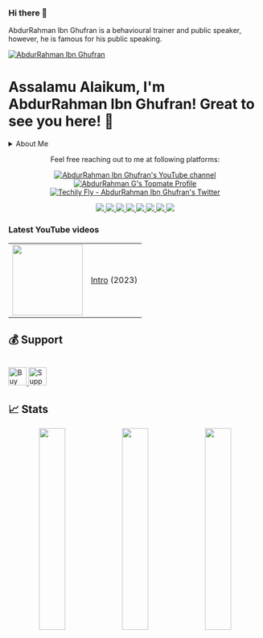 ### Hi there 👋
AbdurRahman Ibn Ghufran is a behavioural trainer and public speaker, however, he is famous for his public speaking.

<!--
**abdurrahmanibnghufran/abdurrahmanibnghufran** is a ✨ _special_ ✨ repository because its `README.md` (this file) appears on your GitHub profile.

Here are some ideas to get you started:

- 🔭 I’m currently working on ...
- 🌱 I’m currently learning ...
- 👯 I’m looking to collaborate on ...
- 🤔 I’m looking for help with ...
- 💬 Ask me about ...
- 📫 How to reach me: ...
- 😄 Pronouns: ...
- ⚡ Fun fact: ...
-->

<!--
==================================================
Main header image
==================================================
-->
[![AbdurRahman Ibn Ghufran](https://blogger.googleusercontent.com/img/b/R29vZ2xl/AVvXsEivkeffKSjJ87DzuwDoB6zccwh7o0PB-XV4vXRCuNgKre5fZBerSVgqDaQOvcpKHFw_BnLCIOTtkqxOnsXHkw7imTM5z8jIRU70KdXjJhTQYtNPo4bQHcbLT99Sy2WDdUSxYLLu68wtcgF5UU0jSakL5_gfNbklfEj22gcZXuNEbLfunlRVNO82VDo9TA/s16000/GitHub%20Heading%20Image%201500%20x%20500.png "Briefly About AbdurRahman Ibn Ghufran")](https://abdurrahmanibnghufran.github.io)


<!--
==================================================
This is Main Heading of the page
==================================================
-->
# Assalamu Alaikum, I'm AbdurRahman Ibn Ghufran! Great to see you here! 👋


<!--
==================================================
This is the Title and Description of the section like here is About Me. Once anyone will click on About Me text then that user will get detailed description of that particular option 
==================================================
-->
<details>
  <summary>About Me</summary>
  AbdurRahman Ibn Ghufran is A Software Engineer (Full Stack Developer) and An Orator, An Entrepreneur, A Digital Creator, A Digital Marketer, An Influencer. (AbdurRahman Ibn Ghufran is a behavioural trainer and public speaker.)
</details>


<!--
==================================================
Sociel Media
==================================================
-->
<p align="center">Feel free reaching out to me at following platforms:</p>

<p align="center">
  <a href="https://www.youtube.com/channel/UCrQ9tWwT5vs5Dn4eGRbjnsA" target="_blank">
  <img src="https://img.shields.io/youtube/channel/subscribers/UCrQ9tWwT5vs5Dn4eGRbjnsA?color=%23FF0000&label=YouTube&logo=YouTube&logoColor=%23FF0000&style=for-the-badge" alt="AbdurRahman Ibn Ghufran's YouTube channel"/>
  </a>
  <a href="https://abdurrahmanibnghufran.github.io/topmate/" target="_blank">
  <img src="https://img.shields.io/badge/Topmate-0077B5?style=for-the-badge&logo=topmate&logoColor=white"" alt="AbdurRahman G&apos;s Topmate Profile"/>
  </a>
  <a href="http://twitter.com/TechilyFlyAIG" target="_blank">
    <img src="https://img.shields.io/twitter/follow/TechilyFlyAIG?label=Twitter&logo=twitter&style=for-the-badge&color=blue" alt="Techily Fly - AbdurRahman Ibn Ghufran's Twitter"/>
  </a>
</p>

<p align="center">
  <a href="https://www.linkedin.com/in/abdurrahmanibnghufran" target="_blank">
  <img src="https://img.shields.io/badge/LinkedIn-0077B5?style=for-the-badge&logo=linkedin&logoColor=white">
  </a>
  <a href="https://www.instagram.com/TechilyFlyAIG" target="_blank">
  <img src="https://img.shields.io/badge/Instagram-ffffff?style=for-the-badge&logo=instagram&logoColor=#E4405F">
  </a>
  <a href="https://www.facebook.com/TechilyFlyAIG" target="_blank">
  <img src="https://img.shields.io/badge/facebook-ffffff?style=for-the-badge&logo=facebook&logoColor=#EA4335">
  </a>
  <a href="https://join.slack.com/t/abdurrahmanibnghufran/shared_invite/zt-1jn6ullp1-E8G1PyiH_WsJfTULfC6EJw   " target="_blank">
  <img src="https://img.shields.io/badge/slack-ffffff?style=for-the-badge&logo=slack&logoColor=#EA4335">
  </a>
  <a href="https://discord.gg/vthrgkRay6" target="_blank">
  <img src="https://img.shields.io/badge/discord-ffffff?style=for-the-badge&logo=discord&logoColor=#EA4335">
  </a>
  <a href="https://join.skype.com/invite/hj19SvHLlmTN">
  <img src="https://img.shields.io/badge/skype-ffffff?style=for-the-badge&logo=skype&logoColor=#EA4335">
  </a>
  <a href="https://telegram.dog/TechilyFlyAIG" target="_blank">
  <img src="https://img.shields.io/badge/telegram-ffffff?style=for-the-badge&logo=telegram&logoColor=#EA4335">
  </a>
  <a href="mailto:TechilyFlyAIG@gmail.com" target="_blank">
  <img src="https://img.shields.io/badge/mail-ffffff?style=for-the-badge&logo=gmail&logoColor=#EA4335">
  </a>
	
</p>


<!--
==================================================
YOUTUBE-VIDEOS-LIST
==================================================
-->
### Latest YouTube videos

<table>
<tr>
<td><a href="https://youtu.be/pAQtDklWh8c"><img width="140px" src="https://i.ytimg.com/vi/pAQtDklWh8c/mqdefault.jpg"></a>
</td>
<td>
<a href="https://www.youtube.com/watch?v=pAQtDklWh8c">Intro</a> (2023)<br/>
</td>
</tr>
</table>


<!--
==================================================
Support link to get financial support
==================================================
-->
## 💰 Support
<p>

<br>

<a href='https://ko-fi.com/abdurrahmang' target='_blank'>
	<img height='36' style='border:0px;height:36px;' src='https://cdn.ko-fi.com/cdn/kofi4.png?v=2' border='0' alt='Buy Me a Coffee at ko-fi.com' />
</a>

<a href='https://www.buymeacoffee.com/abdurrahmang' target='_blank'>
	<img height='36' style='border:0px;height:36px;' src='https://cdn.buymeacoffee.com/buttons/v2/default-yellow.png' border='0' alt='Support AbdurRahman G on buymecoffee' />
</a>
</p>



  
<!--
==================================================
GitHub States
==================================================
-->

## 📈 Stats
<p align="center">
	<img width="32%" src="https://github-readme-stats.vercel.app/api?username=abdurrahmanibnghufran&count_private=true&show_icons=true&theme=tokyonight" />
	<img width="32%" src="https://github-readme-streak-stats.herokuapp.com/?user=abdurrahmanibnghufran&count_private=true&theme=tokyonight" />
	<img width="32%" src="https://github-readme-stats.vercel.app/api/top-langs?username=abdurrahmanibnghufran&layout=compact&count_private=true&show_icons=true&theme=tokyonight" />
</p>

